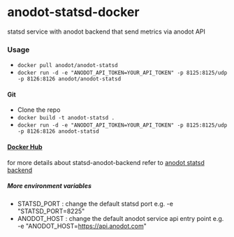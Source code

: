 anodot-statsd-docker
====================

statsd service with anodot backend that send metrics via anodot API  

### Usage
- `docker pull anodot/anodot-statsd`
- `docker run -d -e "ANODOT_API_TOKEN=YOUR_API_TOKEN" -p 8125:8125/udp -p 8126:8126 anodot/anodot-statsd`

#### Git

- Clone the repo
- `docker build -t anodot-statsd .`
- `docker run -d -e "ANODOT_API_TOKEN=YOUR_API_TOKEN" -p 8125:8125/udp -p 8126:8126 anodot-statsd`

#### [Docker Hub](https://hub.docker.com/r/anodot/anodot-statsd/) 


for more details about statsd-anodot-backend  refer to [anodot statsd backend](https://www.npmjs.com/package/statsd-anodot-backend)

##### More environment variables 
- STATSD_PORT : change the default statsd port e.g. -e "STATSD_PORT=8225"
- ANODOT_HOST : change the default anodot service api entry point e.g. -e "ANODOT_HOST=https://api.anodot.com"

```

